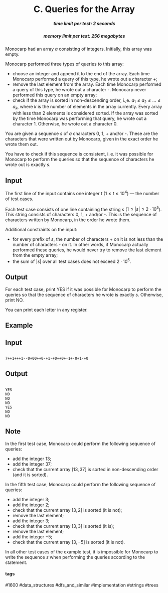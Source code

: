 <h1 style='text-align: center;'> C. Queries for the Array</h1>

<h5 style='text-align: center;'>time limit per test: 2 seconds</h5>
<h5 style='text-align: center;'>memory limit per test: 256 megabytes</h5>

Monocarp had an array $a$ consisting of integers. Initially, this array was empty.

Monocarp performed three types of queries to this array:

* choose an integer and append it to the end of the array. Each time Monocarp performed a query of this type, he wrote out a character +;
* remove the last element from the array. Each time Monocarp performed a query of this type, he wrote out a character -. Monocarp never performed this query on an empty array;
* check if the array is sorted in non-descending order, i.,e. $a_1 \le a_2 \le \dots \le a_k$, where $k$ is the number of elements in the array currently. Every array with less than $2$ elements is considered sorted. If the array was sorted by the time Monocarp was performing that query, he wrote out a character 1. Otherwise, he wrote out a character 0.

You are given a sequence $s$ of $q$ characters 0, 1, + and/or -. These are the characters that were written out by Monocarp, given in the exact order he wrote them out.

You have to check if this sequence is consistent, i. e. it was possible for Monocarp to perform the queries so that the sequence of characters he wrote out is exactly $s$.

## Input

The first line of the input contains one integer $t$ ($1 \le t \le 10^4$) — the number of test cases.

Each test case consists of one line containing the string $s$ ($1 \le |s| \le 2 \cdot 10^5$). This string consists of characters 0, 1, + and/or -. This is the sequence of characters written by Monocarp, in the order he wrote them.

Additional constraints on the input: 

* for every prefix of $s$, the number of characters + on it is not less than the number of characters - on it. In other words, if Monocarp actually performed these queries, he would never try to remove the last element from the empty array;
* the sum of $|s|$ over all test cases does not exceed $2 \cdot 10^5$.
## Output

For each test case, print YES if it was possible for Monocarp to perform the queries so that the sequence of characters he wrote is exactly $s$. Otherwise, print NO.

You can print each letter in any register.

## Example

## Input


```

7++1+++1--0+00++0-+1-+0++0+-1+-0+1-+0
```
## Output


```

YES
NO
NO
NO
YES
NO
NO

```
## Note

In the first test case, Monocarp could perform the following sequence of queries:

* add the integer $13$;
* add the integer $37$;
* check that the current array $[13, 37]$ is sorted in non-descending order (and it is sorted).

In the fifth test case, Monocarp could perform the following sequence of queries:

* add the integer $3$;
* add the integer $2$;
* check that the current array $[3, 2]$ is sorted (it is not);
* remove the last element;
* add the integer $3$;
* check that the current array $[3, 3]$ is sorted (it is);
* remove the last element;
* add the integer $-5$;
* check that the current array $[3, -5]$ is sorted (it is not).

In all other test cases of the example test, it is impossible for Monocarp to write the sequence $s$ when performing the queries according to the statement.



#### tags 

#1600 #data_structures #dfs_and_similar #implementation #strings #trees 